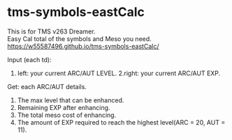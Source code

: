 # tms-symbols-eastCalc

This is for TMS v263 Dreamer. <br>
Easy Cal total of the symbols and Meso you need.   <br>
https://w55587496.github.io/tms-symbols-eastCalc/   <br>

Input (each td):
  1. left: your current ARC/AUT LEVEL.
  2.right: your current ARC/AUT EXP.

Get: each ARC/AUT details.
  1. The max level that can be enhanced.
  2. Remaining EXP after enhancing.
  3. The total meso cost of enhancing.
  4. The amount of EXP required to reach the highest level(ARC = 20, AUT = 11).
